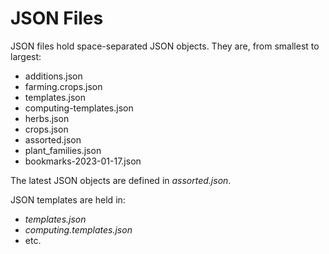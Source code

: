 # JSON Files

JSON files hold space-separated JSON objects. They are, from smallest to largest:
- additions.json
- farming.crops.json
- templates.json
- computing-templates.json
- herbs.json
- crops.json
- assorted.json
- plant_families.json
- bookmarks-2023-01-17.json

The latest JSON objects are defined in *assorted.json*.

JSON templates are held in:
- *templates.json*
- *computing.templates.json*
- etc.
